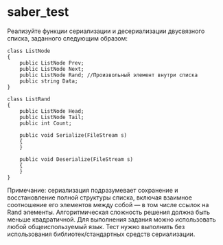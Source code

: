 # saber_test
Реализуйте функции сериализации и десериализации двусвязного списка, заданного следующим образом:

    class ListNode
    {
        public ListNode Prev;
        public ListNode Next;
        public ListNode Rand; //Произвольный элемент внутри списка
        public string Data;
    }
    
    class ListRand
    {
        public ListNode Head;
        public ListNode Tail;
        public int Count;
        
        public void Serialize(FileStream s)
        {
        }
        
        public void Deserialize(FileStream s)
        {
        }
    }


Примечание: сериализация подразумевает сохранение и восстановление полной структуры списка, включая взаимное соотношение его элементов между собой — в том числе ссылок на Rand элементы.
Алгоритмическая сложность решения должна быть меньше квадратичной.
Для выполнения задания можно использовать любой общеиспользуемый язык.
Тест нужно выполнить без использования библиотек/стандартных средств сериализации.
